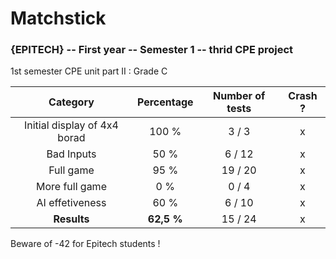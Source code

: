 # Matchstick
### {EPITECH} -- First year -- Semester 1 -- thrid CPE project

1st semester CPE unit part II : Grade C

|           Category           | Percentage | Number of tests | Crash ? |
|:----------------------------:|:----------:|:---------------:|:-------:|
| Initial display of 4x4 borad |    100 %   |      3 / 3      |    x    |
|          Bad Inputs          |    50 %    |      6 / 12     |    x    |
|           Full game          |    95 %    |     19 / 20     |    x    |
|        More full game        |     0 %    |      0 / 4      |    x    |
|        AI effetiveness       |    60 %    |      6 / 10     |    x    |
|            **Results**           |   **62,5 %**   |     15 / 24     |    x    |

Beware of -42 for Epitech students !
